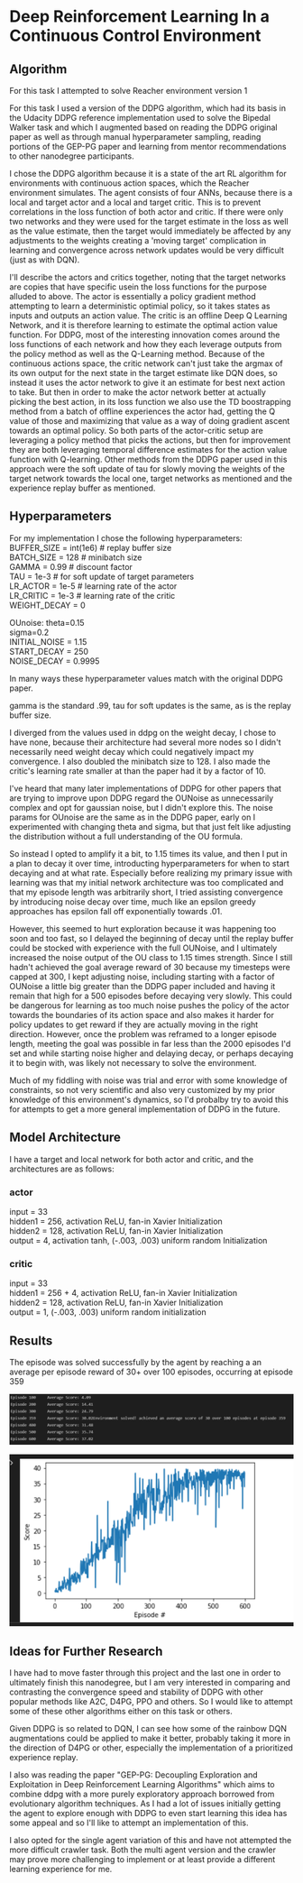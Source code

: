 # Deep Reinforcement Learning In a Continuous Control Environment

## Algorithm

For this task I attempted to solve Reacher environment version 1

For this task I used a version of the DDPG algorithm, which had its basis in the Udacity DDPG reference 
implementation used to solve the Bipedal Walker task and which I augmented based on reading the DDPG original paper
as well as through manual hyperparameter sampling, reading portions of the GEP-PG paper and learning from mentor recommendations
to other nanodegree participants. 

I chose the DDPG algorithm because it is a state of the art RL algorithm for environments with continuous action spaces, which the Reacher environment simulates. 
The agent consists of four ANNs, because there is a local and target actor and a local and target critic. This is to prevent 
correlations in the loss function of both actor and critic. If there were only two networks and they were used for the target estimate
in the loss as well as the value estimate, then the target would immediately be affected by any adjustments to the weights creating a 'moving target' 
complication in learning and convergence across network updates would be very difficult (just as with DQN). 

I'll describe the actors and critics together, noting that the target networks are copies that have specific usein the loss functions for the purpose alluded to above.
The actor is essentially a policy gradient method attempting to learn a deterministic optimial policy, so it takes states as inputs and outputs an action value. 
The critic is an offline Deep Q Learning Network, and it is therefore learning to estimate the optimal action value function. For DDPG, most of the interesting innovation comes
around the loss functions of each network and how they each leverage outputs from the policy method as well as the Q-Learning method. Because of the continuous actions space, the critic network can't just take the argmax of its own output for the next state in the target estimate like DQN does, so instead it uses the actor network to give it an estimate for best next action to take. But then in order to make the actor 
network better at actually picking the best action, in its loss function we also use the TD boostrapping method from a batch of offline experiences the actor had, getting the 
Q value of those and maximizing that value as a way of doing gradient ascent towards an optimal policy. So both parts of the actor-critic setup are leveraging a policy method 
that picks the actions, but then for improvement they are both leveraging temporal difference estimates for the action value function with Q-learning. Other 
methods from the DDPG paper used in this approach were the soft update of tau for slowly moving the weights of the target network towards the local one, target networks as 
mentioned and the experience replay buffer as mentioned. 

## Hyperparameters

For my implementation I chose the following hyperparameters:
BUFFER_SIZE = int(1e6)  # replay buffer size  
BATCH_SIZE = 128  # minibatch size  
GAMMA = 0.99  # discount factor  
TAU = 1e-3  # for soft update of target parameters  
LR_ACTOR = 1e-5  # learning rate of the actor  
LR_CRITIC = 1e-3  # learning rate of the critic  
WEIGHT_DECAY = 0  

OUnoise: 
theta=0.15  
sigma=0.2  
INITIAL_NOISE = 1.15  
START_DECAY = 250  
NOISE_DECAY = 0.9995  

In many ways these hyperparameter values match with the original DDPG paper. 

gamma is the standard .99, tau for soft updates is the same, as is the replay buffer size. 

I diverged from the values used in ddpg on the weight decay, I chose to have none, because their architecture had several more nodes so I didn't necessarily need weight decay which could 
negatively impact my convergence. I also doubled the minibatch size to 128. I also made the critic's learning rate smaller at than the paper had it by a factor of 10.

I've heard that many later implementations of DDPG for other papers that are trying to improve upon DDPG regard the OUNoise as unnecessarily complex and opt for gaussian noise, but I didn't
explore this. The noise params for OUnoise are the same as in the DDPG paper, early on I experimented with changing theta and sigma, but that just felt like adjusting the distribution without a full understanding of the OU formula.

So instead I opted to amplify it a bit, to 1.15 times its value, and then I put in a plan to decay it over time, introducting hyperparameters for when to start decaying and at what rate. 
Especially before realizing my primary issue with learning was that my initial network architecture was too complicated and that my episode length was arbitrarily short, I tried assisting 
convergence by introducing noise decay over time, much like an epsilon greedy approaches has epsilon fall off exponentially towards .01. 

However, this seemed to hurt exploration because it was happening too soon and too fast, so I delayed the beginning of decay until the replay buffer could be stocked with experience with the full OUNoise, and I ultimately increased the noise output of the OU class to 1.15 times strength. Since I still hadn't achieved the goal average reward of 30 because my timesteps were capped at 300, I kept adjusting noise, including starting with a factor of OUNoise a little big greater than the DDPG paper included and having it remain that high for a 500 episodes before decaying very slowly. This could be dangerous for learning as too much noise pushes the policy of the actor towards the boundaries of its action space and also makes it harder for policy updates to get reward if they are actually moving in the right direction. However, once the problem was reframed to a longer episode length, meeting the goal was possible in far less than the 2000 episodes I'd set and while starting noise higher and delaying decay, or perhaps decaying it to begin with, was likely not necessary to solve the environment.

Much of my fiddling with noise was trial and error with some knowledge of constraints, so not very scientific and also very customized by my prior knowledge of this environment's dynamics, so I'd probalby try to avoid this for attempts to get a more general implementation of DDPG in the future.


## Model Architecture

I have a target and local network for both actor and critic, and the architectures are as follows: 

### actor 
input = 33  
hidden1 = 256, activation ReLU, fan-in Xavier Initialization  
hidden2 = 128, activation ReLU, fan-in Xavier Initialization  
output = 4, activation tanh, (-.003, .003) uniform random Initialization  

### critic
input = 33  
hidden1 = 256 + 4, activation ReLU, fan-in Xavier Initialization  
hidden2 = 128, activation ReLU, fan-in Xavier Initialization  
output = 1, (-.003, .003) uniform random initialization  


## Results

The episode was solved successfully by the agent by reaching a an average per episode reward of 30+ over 100 episodes, occurring at
episode 359 

![Epsiode Log For Solved Environment](Episode_Log_Reacher_solved.png?raw=true)

![Plot Of Rewards for Solved Training Run](plot_reacher_solved.png?raw=true)

## Ideas for Further Research

I have had to move faster through this project and the last one in order to ultimately finish this nanodegree, but I am very interested in comparing and contrasting the 
convergence speed and stability of DDPG with other popular methods like A2C, D4PG, PPO and others. So I would like to attempt some of these other algorithms either on this task or 
others. 

Given DDPG is so related to DQN, I can see how some of the rainbow DQN augmentations could be applied to make it better, probably taking it more in the direction of D4PG or other, 
especially the implementation of a prioritized experience replay. 

I also was reading the paper "GEP-PG: Decoupling Exploration and Exploitation in Deep
Reinforcement Learning Algorithms" which aims to combine ddpg with a more purely exploratory approach borrowed from evolutionary algorithm techniques. As I had a lot of issues
initially getting the agent to explore enough with DDPG to even start learning this idea has some appeal and so I'll like to attempt an implementation of this. 

I also opted for the single agent variation of this and have not attempted the more difficult crawler task. Both the multi agent version and the crawler may prove more challenging to
implement or at least provide a different learning experience for me. 